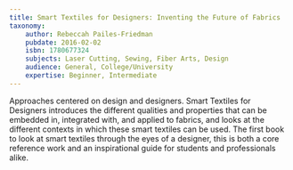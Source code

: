 ```yaml
---
title: Smart Textiles for Designers: Inventing the Future of Fabrics
taxonomy:
	author: Rebeccah Pailes-Friedman
	pubdate: 2016-02-02
	isbn: 1780677324
	subjects: Laser Cutting, Sewing, Fiber Arts, Design
	audience: General, College/University
	expertise: Beginner, Intermediate
---
```

Approaches centered on design and designers. Smart Textiles for Designers introduces the different qualities and properties that can be embedded in, integrated with, and applied to fabrics, and looks at the different contexts in which these smart textiles can be used. The first book to look at smart textiles through the eyes of a designer, this is both a core reference work and an inspirational guide for students and professionals alike.
